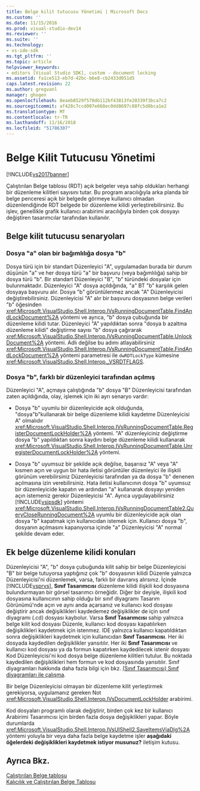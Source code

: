 ```yaml
---
title: Belge kilit tutucusu Yönetimi | Microsoft Docs
ms.custom: ''
ms.date: 11/15/2016
ms.prod: visual-studio-dev14
ms.reviewer: ''
ms.suite: ''
ms.technology:
- vs-ide-sdk
ms.tgt_pltfrm: ''
ms.topic: article
helpviewer_keywords:
- editors [Visual Studio SDK], custom - document locking
ms.assetid: fa1ce513-eb7d-42bc-b6e8-cb2433d051d5
caps.latest.revision: 22
ms.author: gregvanl
manager: ghogen
ms.openlocfilehash: 8eaeb8529f570db112bf43813fe20339f3bca7c2
ms.sourcegitcommit: af428c7ccd007e668ec0dd8697c88fc5d8bca1e2
ms.translationtype: MT
ms.contentlocale: tr-TR
ms.lasthandoff: 11/16/2018
ms.locfileid: "51786307"
---
```

# <a name="document-lock-holder-management"></a>Belge Kilit Tutucusu Yönetimi
[!INCLUDE[vs2017banner](../includes/vs2017banner.md)]

Çalıştırılan Belge tablosu (RDT) açık belgeler veya sahip oldukları herhangi bir düzenleme kilitleri sayısını tutar. Bu program aracılığıyla arka planda bir belge penceresi açık bir belgede görmeye kullanıcı olmadan düzenlendiğinde RDT belgede bir düzenleme kilidi yerleştirebilirsiniz. Bu işlev, genellikle grafik kullanıcı arabirimi aracılığıyla birden çok dosyayı değiştiren tasarımcılar tarafından kullanılır.  
  
## <a name="document-lock-holder-scenarios"></a>Belge kilit tutucusu senaryoları  
  
### <a name="file-a-has-a-dependence-on-file-b"></a>Dosya "a" olan bir bağımlılığa dosya "b"  
 Dosya türü için bir standart Düzenleyici "A", uygulamadan burada bir durum düşünün "a" ve her dosya türü "a" bir başvuru (veya bağımlılığa) sahip bir dosya türü "b". Bir standart Düzenleyici "B", "b" türündeki dosyalar için bulunmaktadır. Düzenleyici "A" dosya açıldığında, "a" BT "b" karşılık gelen dosyaya başvuru alır. Dosya "b" görüntülenmez ancak "A" Düzenleyicisi değiştirebilirsiniz. Düzenleyicisi "A" alır bir başvuru dosyasının belge verileri "b" öğesinden <xref:Microsoft.VisualStudio.Shell.Interop.IVsRunningDocumentTable.FindAndLockDocument%2A> yöntemi ve ayrıca, "b" dosya çubuğunda bir düzenleme kilidi tutar. Düzenleyici "A" yapıldıktan sonra "dosya b azaltma düzenleme kilidi" değiştirme sayısı "b" dosya çağırarak <xref:Microsoft.VisualStudio.Shell.Interop.IVsRunningDocumentTable.UnlockDocument%2A> yöntemi. Adlı değilse bu adımı atlayabilirsiniz <xref:Microsoft.VisualStudio.Shell.Interop.IVsRunningDocumentTable.FindAndLockDocument%2A> yöntemi parametresi ile `dwRDTLockType` kümesine <xref:Microsoft.VisualStudio.Shell.Interop._VSRDTFLAGS>.  
  
### <a name="file-b-is-opened-by-a-different-editor"></a>Dosya "b", farklı bir düzenleyici tarafından açılmış  
 Düzenleyici "A", açmaya çalıştığında "b" dosya "B" Düzenleyicisi tarafından zaten açıldığında, olay, işlemek için iki ayrı senaryo vardır:  
  
-   Dosya "b" uyumlu bir düzenleyicide açık olduğunda, "dosya"b"kullanarak bir belge düzenleme kilidi kaydetme Düzenleyicisi A" olmalıdır <xref:Microsoft.VisualStudio.Shell.Interop.IVsRunningDocumentTable.RegisterDocumentLockHolder%2A> yöntemi. "A" düzenleyiciniz değiştirme dosya "b" yapıldıktan sonra kaydını belge düzenleme kilidi kullanarak <xref:Microsoft.VisualStudio.Shell.Interop.IVsRunningDocumentTable.UnregisterDocumentLockHolder%2A> yöntemi.  
  
-   Dosya "b" uyumsuz bir şekilde açık değilse, başarısız "A" veya "A" kısmen açın ve uygun bir hata iletisi görüntüler düzenleyici ile ilişkili görünüm verebilirsiniz Düzenleyicisi tarafından ya da dosya "b" denenen açılmasına izin verebilirsiniz. Hata iletisi kullanıcının dosya "b" uyumsuz bir düzenleyicide kapatın ve ardından "a" kullanarak dosyayı yeniden açın istemeniz gerekir Düzenleyicisi "A". Ayrıca uygulayabilirsiniz [!INCLUDE[vsipsdk](../includes/vsipsdk-md.md)] yöntemi <xref:Microsoft.VisualStudio.Shell.Interop.IVsRunningDocumentTable2.QueryCloseRunningDocument%2A> uyumlu bir düzenleyicide açık olan dosya "b" kapatmak için kullanıcıdan istemek için. Kullanıcı dosya "b", dosyanın açılmasını kapanıyorsa içinde "a" Düzenleyicisi "A" normal şekilde devam eder.  
  
## <a name="additional-document-edit-lock-considerations"></a>Ek belge düzenleme kilidi konuları  
 Düzenleyicisi "A", "b" dosya çubuğunda kilit sahip bir belge Düzenleyicisi "B" bir belge tutuyorsa yaptığınız çok "b" dosyasının kilidi Düzenle yalnızca Düzenleyicisi'ni düzenlemek, varsa, farklı bir davranış alırsınız. İçinde [!INCLUDE[vsprvs](../includes/vsprvs-md.md)], **Sınıf Tasarımcısı** düzenleme kilidi ilişkili kod dosyasına bulundurmayan bir görsel tasarımcı örneğidir. Diğer bir deyişle, ilişkili kod dosyasına kullanıcının sahip olduğu bir sınıf diyagramı Tasarım Görünümü'nde açın ve aynı anda açarsanız ve kullanıcı kod dosyası değiştirir ancak değişiklikleri kaydedemez değişiklikler de için sınıf diyagramı (.cd) dosyası kaybolur. Varsa **Sınıf Tasarımcısı** sahip yalnızca belge kilit kod dosyası Düzenle, kullanıcı kod dosyası kapatılırken değişiklikleri kaydetmek için istenmez. IDE yalnızca kullanıcı kapatıldıktan sonra değişiklikleri kaydetmek için kullanıcıdan **Sınıf Tasarımcısı**. Her iki dosyada kaydedilen değişiklikler yansıtılır. Her iki **Sınıf Tasarımcısı** ve kullanıcı kod dosyası ya da formun kapatırken kaydedilecek istenir dosyası Kod Düzenleyicisi'ni kod dosya belge düzenleme kilitleri tutulur. Bu noktada kaydedilen değişiklikleri hem formun ve kod dosyasında yansıtılır. Sınıf diyagramları hakkında daha fazla bilgi için bkz. [(Sınıf Tasarımcısı) Sınıf diyagramları ile çalışma](../ide/working-with-class-diagrams-class-designer.md).  
  
 Bir belge Düzenleyicisi olmayan bir düzenleme kilit yerleştirmek gerekiyorsa, uygulamanız gereken Not <xref:Microsoft.VisualStudio.Shell.Interop.IVsDocumentLockHolder> arabirimi.  
  
 Kod dosyaları programlı olarak değiştirir, birden çok kez bir kullanıcı Arabirimi Tasarımcısı için birden fazla dosya değişiklikleri yapar. Böyle durumlarda <xref:Microsoft.VisualStudio.Shell.Interop.IVsUIShell2.SaveItemsViaDlg%2A> yöntemi yoluyla bir veya daha fazla belge kaydetme işler **aşağıdaki öğelerdeki değişiklikleri kaydetmek istiyor musunuz?** iletişim kutusu.  
  
## <a name="see-also"></a>Ayrıca Bkz.  
 [Çalıştırılan Belge tablosu](../extensibility/internals/running-document-table.md)   
 [Kalıcılık ve Çalıştırılan Belge Tablosu](../extensibility/internals/persistence-and-the-running-document-table.md)

